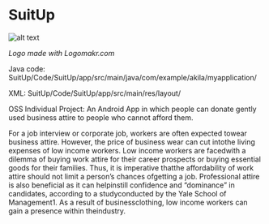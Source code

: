 # SuitUp
![alt text](https://github.com/sriniva5/SuitUp/blob/master/images/Logomakr_9cX6PG.png)

*Logo made with Logomakr.com* 

Java code: SuitUp/Code/SuitUp/app/src/main/java/com/example/akila/myapplication/ 

XML: SuitUp/Code/SuitUp/app/src/main/res/layout/

OSS Individual Project: An Android App in which people can donate gently used business attire to people who cannot afford them.

For​ ​a​ ​job​ ​interview​ ​or​ ​corporate​ ​job,​ ​workers​ ​are​ ​often​ ​expected​ ​to​ ​wear​ ​business​ ​attire. However,​ ​the​ ​price​ ​of​ ​business​ ​wear​ ​can​ ​cut​ ​into​ ​the​ ​living​ ​expenses​ ​of​ ​low​ ​income​ ​workers. Low​ ​income​ ​workers​ ​are​ ​faced​ ​with​ ​a​ ​dilemma​ ​of​ ​buying​ ​work​ ​attire​ ​for​ ​their​ ​career​ ​prospects​ ​or buying​ ​essential​ ​goods​ ​for​ ​their​ ​families.​ ​Thus,​ ​it​ ​is​ ​imperative​ ​that​ ​the​ ​affordability​ ​of​ ​work​ ​attire should​ ​not​ ​limit​ ​a​ ​person’s​ ​chances​ ​of​ ​getting​ ​a​ ​job.​ ​Professional​ ​attire​ ​is​ ​also​ ​beneficial​ ​as​ ​it can​ ​help​ ​instill​ ​confidence​ ​and​ ​“dominance”​ ​in​ ​candidates,​ ​according​ ​to​ ​a​ ​study​ ​conducted​ ​by the​ ​Yale​ ​School​ ​of​ ​Management1.​ ​As​ ​a​ ​result​ ​of​ ​business​ ​clothing,​ ​low​ ​income​ ​workers​ ​can​ ​gain a​ ​presence​ ​within​ ​the​ ​industry.
